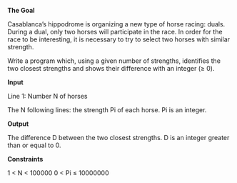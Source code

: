 **The Goal**

Casablanca’s hippodrome is organizing a new type of horse racing: duals. During a dual, only two horses will participate in the race. In order for the race to be interesting, it is necessary to try to select two horses with similar strength.

Write a program which, using a given number of strengths, identifies the two closest strengths and shows their difference with an integer (≥ 0).

**Input**

Line 1: Number N of horses

The N following lines: the strength Pi of each horse. Pi is an integer.

**Output**

The difference D between the two closest strengths. D is an integer greater than or equal to 0.

**Constraints**

1 < N  < 100000
0 < Pi ≤ 10000000
